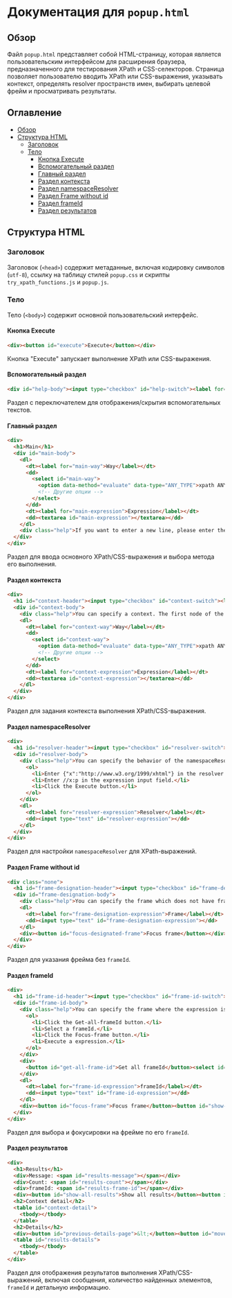 # Документация для `popup.html`

## Обзор

Файл `popup.html` представляет собой HTML-страницу, которая является пользовательским интерфейсом для расширения браузера, предназначенного для тестирования XPath и CSS-селекторов. Страница позволяет пользователю вводить XPath или CSS-выражения, указывать контекст, определять resolver пространств имен, выбирать целевой фрейм и просматривать результаты.

## Оглавление

- [Обзор](#обзор)
- [Структура HTML](#структура-html)
    - [Заголовок](#заголовок)
    - [Тело](#тело)
        - [Кнопка Execute](#кнопка-execute)
        - [Вспомогательный раздел](#вспомогательный-раздел)
        - [Главный раздел](#главный-раздел)
        - [Раздел контекста](#раздел-контекста)
        - [Раздел namespaceResolver](#раздел-namespaceresolver)
        - [Раздел Frame without id](#раздел-frame-without-id)
        - [Раздел frameId](#раздел-frameid)
        - [Раздел результатов](#раздел-результатов)

## Структура HTML

### Заголовок

Заголовок (`<head>`) содержит метаданные, включая кодировку символов (`utf-8`), ссылку на таблицу стилей `popup.css` и скрипты `try_xpath_functions.js` и `popup.js`.

### Тело

Тело (`<body>`) содержит основной пользовательский интерфейс.

#### Кнопка Execute

```html
<div><button id="execute">Execute</button></div>
```
Кнопка "Execute" запускает выполнение XPath или CSS-выражения.

#### Вспомогательный раздел

```html
<div id="help-body"><input type="checkbox" id="help-switch"><label for="help-switch">Help</label></div>
```
Раздел с переключателем для отображения/скрытия вспомогательных текстов.

#### Главный раздел

```html
<div>
  <h1>Main</h1>
  <div id="main-body">
    <dl>
      <dt><label for="main-way">Way</label></dt>
      <dd>
        <select id="main-way">
          <option data-method="evaluate" data-type="ANY_TYPE">xpath ANY_TYPE</option>
          <!-- Другие опции -->
        </select>
      </dd>
      <dt><label for="main-expression">Expression</label></dt>
      <dd><textarea id="main-expression"></textarea></dd>
    </dl>
    <div class="help">If you want to enter a new line, please enter the Shift-Enter.</div>
  </div>
</div>
```
Раздел для ввода основного XPath/CSS-выражения и выбора метода его выполнения.

#### Раздел контекста

```html
<div>
  <h1 id="context-header"><input type="checkbox" id="context-switch"><label for="context-switch">Context</label></h1>
  <div id="context-body">
    <div class="help">You can specify a context. The first node of the results is used as the CONTEXT. (document.evaluate(expr, CONTEXT, ...), CONTEXT.querySelector(...), CONTEXT.querySelectorAll(...))</div>
    <dl>
      <dt><label for="context-way">Way</label></dt>
      <dd>
        <select id="context-way">
          <option data-method="evaluate" data-type="ANY_TYPE">xpath ANY_TYPE</option>
          <!-- Другие опции -->
        </select>
      </dd>
      <dt><label for="context-expression">Expression</label></dt>
      <dd><textarea id="context-expression"></textarea></dd>
    </dl>
  </div>
</div>
```
Раздел для задания контекста выполнения XPath/CSS-выражения.

#### Раздел namespaceResolver

```html
<div>
  <h1 id="resolver-header"><input type="checkbox" id="resolver-switch"><label for="resolver-switch">namespaceResolver</label></h1>
  <div id="resolver-body">
    <div class="help">You can specify the behavior of the namespaceResolver function. If you want to get the P elements which are in the "http://www.w3.org/1999/xhtml" namespace, please do as follows.
      <ol>
        <li>Enter {"x":"http://www.w3.org/1999/xhtml"} in the resolver input field.</li>
        <li>Enter //x:p in the expression input field.</li>
        <li>Click the Execute button.</li>
      </ol>
    </div>
    <dl>
      <dt><label for="resolver-expression">Resolver</label></dt>
      <dd><input type="text" id="resolver-expression"></dd>
    </dl>
  </div>
</div>
```
Раздел для настройки `namespaceResolver` для XPath-выражений.

#### Раздел Frame without id

```html
<div class="none">
  <h1 id="frame-designation-header"><input type="checkbox" id="frame-designation-switch"><label for="frame-designation-switch">Frame without id</label></h1>
  <div id="frame-designation-body">
    <div class="help">You can specify the frame which does not have frameId. If you want to specify window.frames[1].frames[0] enter [1, 0] in the frame input field. This specification starts with the frame specified by frameId.</div>
    <dl>
      <dt><label for="frame-designation-expression">Frame</label></dt>
      <dd><input type="text" id="frame-designation-expression"></dd>
    </dl>
    <div><button id="focus-designated-frame">Focus frame</button></div>
  </div>
</div>
```
Раздел для указания фрейма без `frameId`.

#### Раздел frameId

```html
<div>
  <h1 id="frame-id-header"><input type="checkbox" id="frame-id-switch"><label for="frame-id-switch">frameId</label></h1>
  <div id="frame-id-body">
    <div class="help">You can specify the frame where the expression is executed. If you want to specify a frame, please do as follows.
      <ol>
        <li>Click the Get-all-frameId button.</li>
        <li>Select a frameId.</li>
        <li>Click the Focus-frame button.</li>
        <li>Execute a expression.</li>
      </ol>
    </div>
    <div>
      <button id="get-all-frame-id">Get all frameId</button><select id="frame-id-list"><option data-frame-id="manual">Manual</option></select>
    </div>
    <dl>
      <dt><label for="frame-id-expression">frameId</label></dt>
      <dd><input type="text" id="frame-id-expression"></dd>
    </dl>
    <div><button id="focus-frame">Focus frame</button><button id="show-previous-results">Show previous results</button></div>
  </div>
</div>
```
Раздел для выбора и фокусировки на фрейме по его `frameId`.

#### Раздел результатов

```html
<div>
  <h1>Results</h1>
  <div>Message: <span id="results-message"></span></div>
  <div>Count: <span id="results-count"></span></div>
  <div>frameId: <span id="results-frame-id"></span></div>
  <div><button id="show-all-results">Show all results</button><button id="open-options">Open options</button><button id="set-style">Set style</button><button id="reset-style">Reset style</button><button id="set-all-style">Set style(all frames)</button><button id="reset-all-style">Reset style(all frame)</button></div>
  <h2>Context detail</h2>
  <table id="context-detail">
    <tbody></tbody>
  </table>
  <h2>Details</h2>
  <div><button id="previous-details-page">&lt;</button><button id="move-details-page">Move</button><input type="text" id="details-page-count"><button id="next-details-page">&gt;</button></div>
  <table id="results-details">
    <tbody></tbody>
  </table>
</div>
```
Раздел для отображения результатов выполнения XPath/CSS-выражений, включая сообщения, количество найденных элементов, `frameId` и детальную информацию.